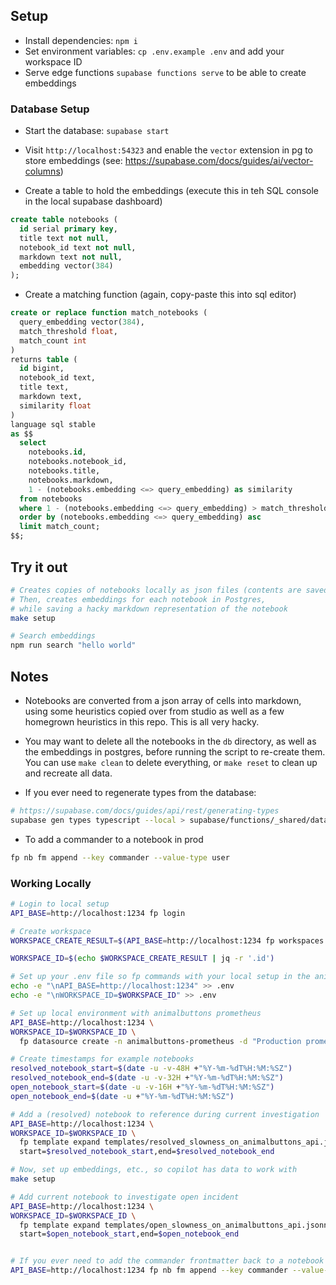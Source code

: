 
## Setup

- Install dependencies: `npm i`
- Set environment variables: `cp .env.example .env` and add your workspace ID
- Serve edge functions `supabase functions serve` to be able to create embeddings

### Database Setup

- Start the database: `supabase start`

- Visit `http://localhost:54323` and enable the `vector` extension in pg to store embeddings (see: https://supabase.com/docs/guides/ai/vector-columns)

- Create a table to hold the embeddings (execute this in teh SQL console in the local supabase dashboard)

```sql
create table notebooks (
  id serial primary key,
  title text not null,
  notebook_id text not null,
  markdown text not null,
  embedding vector(384)
);
```

- Create a matching function (again, copy-paste this into sql editor)

```sql
create or replace function match_notebooks (
  query_embedding vector(384),
  match_threshold float,
  match_count int
)
returns table (
  id bigint,
  notebook_id text,
  title text,
  markdown text,
  similarity float
)
language sql stable
as $$
  select
    notebooks.id,
    notebooks.notebook_id,
    notebooks.title,
    notebooks.markdown,
    1 - (notebooks.embedding <=> query_embedding) as similarity
  from notebooks
  where 1 - (notebooks.embedding <=> query_embedding) > match_threshold
  order by (notebooks.embedding <=> query_embedding) asc
  limit match_count;
$$;
```

## Try it out

```sh
# Creates copies of notebooks locally as json files (contents are saved as individual files to the `db` directory)
# Then, creates embeddings for each notebook in Postgres,
# while saving a hacky markdown representation of the notebook
make setup

# Search embeddings
npm run search "hello world"
```

## Notes

- Notebooks are converted from a json array of cells into markdown, using some heuristics copied over from studio as well as a few homegrown heuristics in this repo. This is all very hacky.

- You may want to delete all the notebooks in the `db` directory, as well as the embeddings in postgres, before running the script to re-create them. You can use `make clean` to delete everything, or `make reset` to clean up and recreate all data.


- If you ever need to regenerate types from the database:

```sh
# https://supabase.com/docs/guides/api/rest/generating-types
supabase gen types typescript --local > supabase/functions/_shared/database.types.ts
```

- To add a commander to a notebook in prod

```sh
fp nb fm append --key commander --value-type user
```

### Working Locally

```sh
# Login to local setup
API_BASE=http://localhost:1234 fp login

# Create workspace
WORKSPACE_CREATE_RESULT=$(API_BASE=http://localhost:1234 fp workspaces create -n animalbuttons -d Animalbuttons --output=json)

WORKSPACE_ID=$(echo $WORKSPACE_CREATE_RESULT | jq -r '.id')

# Set up your .env file so fp commands with your local setup in the animalbuttons workspace
echo -e "\nAPI_BASE=http://localhost:1234" >> .env
echo -e "\nWORKSPACE_ID=$WORKSPACE_ID" >> .env

# Set up local environment with animalbuttons prometheus
API_BASE=http://localhost:1234 \
WORKSPACE_ID=$WORKSPACE_ID \
  fp datasource create -n animalbuttons-prometheus -d "Production prometheus" --provider-type prometheus --provider-config '{ "url": "https://prometheus.animalbuttons.biz" }'

# Create timestamps for example notebooks
resolved_notebook_start=$(date -u -v-48H +"%Y-%m-%dT%H:%M:%SZ")
resolved_notebook_end=$(date -u -v-32H +"%Y-%m-%dT%H:%M:%SZ")
open_notebook_start=$(date -u -v-16H +"%Y-%m-%dT%H:%M:%SZ")
open_notebook_end=$(date -u +"%Y-%m-%dT%H:%M:%SZ")

# Add a (resolved) notebook to reference during current investigation
API_BASE=http://localhost:1234 \
WORKSPACE_ID=$WORKSPACE_ID \
  fp template expand templates/resolved_slowness_on_animalbuttons_api.jsonnet \
  start=$resolved_notebook_start,end=$resolved_notebook_end

# Now, set up embeddings, etc., so copilot has data to work with
make setup

# Add current notebook to investigate open incident
API_BASE=http://localhost:1234 \
WORKSPACE_ID=$WORKSPACE_ID \
  fp template expand templates/open_slowness_on_animalbuttons_api.jsonnet \
  start=$open_notebook_start,end=$open_notebook_end


# If you ever need to add the commander frontmatter back to a notebook
API_BASE=http://localhost:1234 fp nb fm append --key commander --value-type user

```
